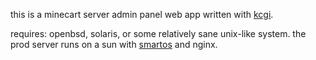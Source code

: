 this is a minecart server admin panel web app written with [kcgi](https://kristaps.bsd.lv/kcgi/index.html).

requires: openbsd, solaris, or some relatively sane unix-like system. the prod server runs on a sun with [smartos](https://smartos.org) and nginx.
